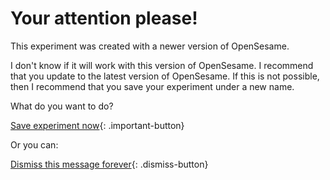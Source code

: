 # Your attention please!

This experiment was created with a newer version of OpenSesame.

I don't know if it will work with this version of OpenSesame. I recommend that you update to the latest version of OpenSesame. If this is not possible, then I recommend that you save your experiment under a new name.

What do you want to do?

[Save experiment now](opensesame://action.save){: .important-button} <br />

Or you can:

[Dismiss this message forever](opensesame://event.os3n_dismiss_old_experiment){: .dismiss-button}
